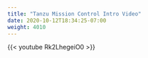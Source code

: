 ```yaml
---
title: "Tanzu Mission Control Intro Video"
date: 2020-10-12T18:34:25-07:00
weight: 4010
---
```

{{< youtube Rk2LhegeiO0 >}}
